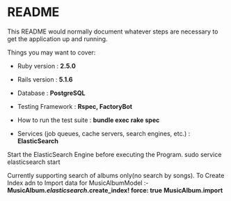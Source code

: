 # README

This README would normally document whatever steps are necessary to get the
application up and running.

Things you may want to cover:

* Ruby version : __2.5.0__

* Rails version : __5.1.6__

* Database : __PostgreSQL__

* Testing Framework : __Rspec, FactoryBot__

* How to run the test suite : __bundle exec rake spec__

* Services (job queues, cache servers, search engines, etc.) : __ElasticSearch__

Start the ElasticSearch Engine before executing the Program.
  sudo service elasticsearch start
  
Currently supporting search of albums only(no search by songs).
To Create Index adn to Import data for MusicAlbumModel :-
  __MusicAlbum._elasticsearch_.create_index! force: true__
  __MusicAlbum.import__
